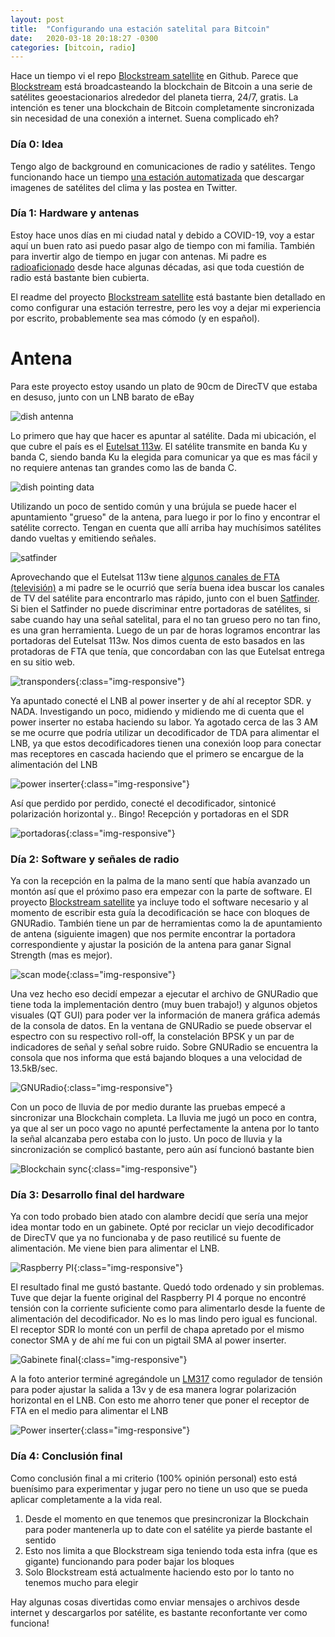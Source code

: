 ```yaml
---
layout: post
title:  "Configurando una estación satelital para Bitcoin"
date:   2020-03-18 20:18:27 -0300
categories: [bitcoin, radio]
---
```

Hace un tiempo vi el repo [Blockstream satellite](https://github.com/Blockstream/satellite) en Github. Parece que [Blockstream](https://blockstream.com/satellite/) está broadcasteando la blockchain de Bitcoin a una serie de satélites geoestacionarios alrededor del planeta tierra, 24/7, gratis. La intención es tener una blockchain de Bitcoin completamente sincronizada sin necesidad de una conexión a internet. Suena complicado eh?

### Día 0: Idea
Tengo algo de background en comunicaciones de radio y satélites. Tengo funcionando hace un tiempo [una estación automatizada](https://twitter.com/argentinasat) que descargar imagenes de satélites del clima y las postea en Twitter.

### Día 1: Hardware y antenas
Estoy hace unos días en mi ciudad natal y debido a COVID-19, voy a estar aquí un buen rato asi puedo pasar algo de tiempo con mi familia. También para invertir algo de tiempo en jugar con antenas. Mi padre es [radioaficionado](https://www.qrz.com/db/LU3DJ) desde hace algunas décadas, asi que toda cuestión de radio está bastante bien cubierta.

El readme del proyecto [Blockstream satellite](https://github.com/Blockstream/satellite) está bastante bien detallado en como configurar una estación terrestre, pero les voy a dejar mi experiencia por escrito, probablemente sea mas cómodo (y en español).

# Antena
Para este proyecto estoy usando un plato de 90cm de DirecTV que estaba en desuso, junto con un LNB barato de eBay

![dish antenna](/assets/images/blockstream/antenna.jpg)

Lo primero que hay que hacer es apuntar al satélite. Dada mi ubicación, el que cubre el país es el [Eutelsat 113w](https://www.eutelsat.com/en/satellites/eutelsat-113-west.html). El satélite transmite en banda Ku y banda C, siendo banda Ku la elegida para comunicar ya que es mas fácil y no requiere antenas tan grandes como las de banda C.

![dish pointing data](/assets/images/blockstream/eutelsat113w-dishpointing.png)

Utilizando un poco de sentido común y una brújula se puede hacer el apuntamiento "grueso" de la antena, para luego ir por lo fino y encontrar el satélite correcto. Tengan en cuenta que allí arriba hay muchísimos satélites dando vueltas y emitiendo señales.

![satfinder](/assets/images/blockstream/satfinder.jpg)

Aprovechando que el Eutelsat 113w tiene [algunos canales de FTA (televisión)](http://www.eutelsat.com/deploy_tvLineUp/struts/advancedSearch.do?orbitalPositionId=113%B0%20WEST&Langue=EN) a mi padre se le ocurrió que sería buena idea buscar los canales de TV del satélite para encontrarlo mas rápido, junto con el buen [Satfinder](https://articulo.mercadolibre.com.ar/MLA-812217255-buscador-localizador-satfinder-satelital-4-leds-brujula-cable-de-conexion-_JM). Si bien el Satfinder no puede discriminar entre portadoras de satélites, si sabe cuando hay una señal satelital, para el no tan grueso pero no tan fino, es una gran herramienta. Luego de un par de horas logramos encontrar las portadoras del Eutelsat 113w. Nos dimos cuenta de esto basados en las protadoras de FTA que tenía, que concordaban con las que Eutelsat entrega en su sitio web.

![transponders](/assets/images/blockstream/eutelsat-transponder.jpg){:class="img-responsive"} 

Ya apuntado conecté el LNB al power inserter y de ahí al receptor SDR. y NADA. Investigando un poco, midiendo y midiendo me di cuenta que el power inserter no estaba haciendo su labor. Ya agotado cerca de las 3 AM se me ocurre que podría utilizar un decodificador de TDA para alimentar el LNB, ya que estos decodificadores tienen una conexión loop para conectar mas receptores en cascada haciendo que el primero se encargue de la alimentación del LNB

![power inserter](/assets/images/blockstream/power-inserter.jpg){:class="img-responsive"} 

Así que perdido por perdido, conecté el decodificador, sintonicé polarización horizontal y.. Bingo! Recepción y portadoras en el SDR

![portadoras](/assets/images/blockstream/portadoras-sdr.jpg){:class="img-responsive"} 

### Día 2: Software y señales de radio
Ya con la recepción en la palma de la mano sentí que había avanzado un montón así que el próximo paso era empezar con la parte de software. El proyecto [Blockstream satellite](https://github.com/Blockstream/satellite) ya incluye todo el software necesario y al momento de escribir esta guía la decodificación se hace con bloques de GNURadio. También tiene un par de herramientas como la de apuntamiento de antena (siguiente imagen) que nos permite encontrar la portadora correspondiente y ajustar la posición de la antena para ganar Signal Strength (mas es mejor).

![scan mode](/assets/images/blockstream/recepcion-scanmode-1.jpg){:class="img-responsive"} 

Una vez hecho eso decidí empezar a ejecutar el archivo de GNURadio que tiene toda la implementación dentro (muy buen trabajo!) y algunos objetos visuales (QT GUI) para poder ver la información de manera gráfica además de la consola de datos. En la ventana de GNURadio se puede observar el espectro con su respectivo roll-off, la constelación BPSK y un par de indicadores de señal y señal sobre ruido. Sobre GNURadio se encuentra la consola que nos informa que está bajando bloques a una velocidad de 13.5kB/sec.

![GNURadio](/assets/images/blockstream/recepcion-gnuradio.jpg){:class="img-responsive"} 


Con un poco de lluvia de por medio durante las pruebas empecé a sincronizar una Blockchain completa. La lluvia me jugó un poco en contra, ya que al ser un poco vago no apunté perfectamente la antena por lo tanto la señal alcanzaba pero estaba con lo justo. Un poco de lluvia y la sincronización se complicó bastante, pero aún así funcionó bastante bien

![Blockchain sync](/assets/images/blockstream/recepcion-blockchain-sync.jpg){:class="img-responsive"} 


### Día 3: Desarrollo final del hardware

Ya con todo probado bien atado con alambre decidí que sería una mejor idea montar todo en un gabinete. Opté por reciclar un viejo decodificador de DirecTV que ya no funcionaba y de paso reutilicé su fuente de alimentación. Me viene bien para alimentar el LNB.

![Raspberry PI](/assets/images/blockstream/raspberry-fijado.jpg){:class="img-responsive"} 

El resultado final me gustó bastante. Quedó todo ordenado y sin problemas. Tuve que dejar la fuente original del Raspberry PI 4 porque no encontré tensión con la corriente suficiente como para alimentarlo desde la fuente de alimentación del decodificador. No es lo mas lindo pero igual es funcional. El receptor SDR lo monté con un perfil de chapa apretado por el mismo conector SMA y de ahí me fui con un pigtail SMA al power inserter.

![Gabinete final](/assets/images/blockstream/gabinete-final.jpg){:class="img-responsive"} 


A la foto anterior terminé agregándole un [LM317](https://www.ti.com/lit/ds/symlink/lm317.pdf) como regulador de tensión para poder ajustar la salida a 13v y de esa manera lograr polarización horizontal en el LNB. Con esto me ahorro tener que poner el receptor de FTA en el medio para alimentar el LNB

![Power inserter](/assets/images/blockstream/power-inserter-gabinete.jpg){:class="img-responsive"} 



### Día 4: Conclusión final

Como conclusión final a mi criterio (100% opinión personal) esto está buenísimo para experimentar y jugar pero no tiene un uso que se pueda aplicar completamente a la vida real.
1. Desde el momento en que tenemos que presincronizar la Blockchain para poder mantenerla up to date con el satélite ya pierde bastante el sentido
2. Esto nos limita a que Blockstream siga teniendo toda esta infra (que es gigante) funcionando para poder bajar los bloques
3. Solo Blockstream está actualmente haciendo esto por lo tanto no tenemos mucho para elegir

Hay algunas cosas divertidas como enviar mensajes o archivos desde internet y descargarlos por satélite, es bastante reconfortante ver como funciona!
